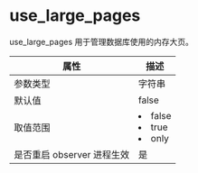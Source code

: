 use_large_pages 
====================================

use_large_pages 用于管理数据库使用的内存大页。


|      **属性**      |                                                                      **描述**                                                                      |
|------------------|--------------------------------------------------------------------------------------------------------------------------------------------------|
| 参数类型             | 字符串                                                                                                                                              |
| 默认值              | false                                                                                                                                            |
| 取值范围             | <li> false   <li> true   <li> only    |
| 是否重启 observer 进程生效 | 是                                                                                                                                                |


